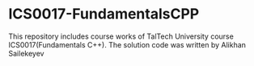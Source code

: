 # ICS0017-FundamentalsCPP
This repository includes course works of TalTech University course ICS0017(Fundamentals C++). The solution code was written by Alikhan Sailekeyev
